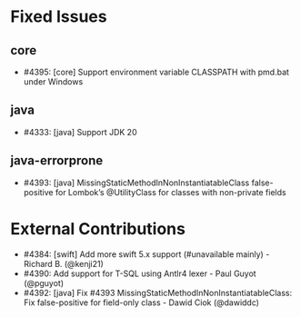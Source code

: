 # Fixed Issues

## core
- #4395: [core] Support environment variable CLASSPATH with pmd.bat under Windows

## java
- #4333: [java] Support JDK 20

## java-errorprone
- #4393: [java] MissingStaticMethodInNonInstantiatableClass false-positive for Lombok’s @UtilityClass for classes with non-private fields

# External Contributions

- #4384: [swift] Add more swift 5.x support (#unavailable mainly) - Richard B. (@kenji21)
- #4390: Add support for T-SQL using Antlr4 lexer - Paul Guyot (@pguyot)
- #4392: [java] Fix #4393 MissingStaticMethodInNonInstantiatableClass: Fix false-positive for field-only class - Dawid Ciok (@dawiddc)
